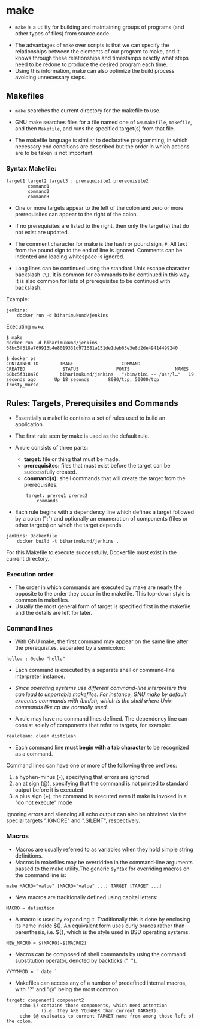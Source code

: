 # make

- `make` is a utility for building and maintaining groups of programs (and other types of files) from source code.

* The advantages of `make` over scripts is that we can specify the relationships between the elements of our program to make, and it knows through these relationships and timestamps exactly what steps need to be redone to produce the desired program each time. 
* Using this information, make can also optimize the build process avoiding unnecessary steps.

## Makefiles

* `make` searches the current directory for the makefile to use. 
* GNU make searches files for a file named one of `GNUmakefile`, `makefile`, and then `Makefile`, and runs the specified target(s) from that file.

* The makefile language is similar to declarative programming, in which necessary end conditions are described but the order in which actions are to be taken is not important. 

### Syntax Makefile:

```
target1 target2 target3 : prerequisite1 prerequisite2
        command1
        command2
        command3
```  
* One or more targets appear to the left of the colon and zero or more prerequisites can appear to the right of the colon. 
* If no prerequisites are listed to the right, then only the target(s) that do not exist are updated.   

* The comment character for make is the hash or pound sign, `#`. All text from the pound sign to the end of line is ignored. Comments can be indented and leading whitespace is ignored. 

* Long lines can be continued using the standard Unix escape character backslash `(\)`. It is common for commands to be continued in this way. It is also common for lists of prerequisites to be continued with backslash. 

Example:
```
jenkins:
	docker run -d biharimukund/jenkins
```

Executing `make`:

```
$ make
docker run -d biharimukund/jenkins
68bc5f318a769913b4e8019331d971681a151de1deb63e3e8d2de49414499240

$ docker ps
CONTAINER ID        IMAGE                  COMMAND                  CREATED              STATUS              PORTS                 NAMES
68bc5f318a76        biharimukund/jenkins   "/bin/tini -- /usr/l…"   19 seconds ago       Up 18 seconds       8080/tcp, 50000/tcp   frosty_morse

```

## Rules: Targets, Prerequisites and Commands

* Essentially a makefile contains a set of rules used to build an application. 
* The first rule seen by make is used as the default rule. 
* A rule consists of three parts: 
    - **target:** file or thing that must be made.
    - **prerequisites:**  files that must exist before the target can be successfully created. 
    - **command(s):** shell commands that will create the target from the prerequisites.

    ```
        target: prereq1 prereq2
            commands
    ``` 

* Each rule begins with a dependency line which defines a target followed by a colon (":") and optionally an enumeration of components (files or other targets) on which the target depends.    


```
jenkins: Dockerfile
	docker build -t biharimukund/jenkins .
```            
For this Makefile to execute successfully, Dockerfile must exist in the current directory.

### Execution order

- The order in which commands are executed by make are nearly the opposite to the order they occur in the makefile. This top-down style is common in makefiles. 
- Usually the most general form of target is specified first in the makefile and the details are left for later.


### Command lines

* With GNU make, the first command may appear on the same line after the prerequisites, separated by a semicolon:

```
hello: ; @echo "hello" 
```

* Each command is executed by a separate shell or command-line interpreter instance. 
* _Since operating systems use different command-line interpreters this can lead to unportable makefiles. For instance, GNU make by default executes commands with /bin/sh, which is the shell where Unix commands like cp are normally used._

* A rule may have no command lines defined. The dependency line can consist solely of components that refer to targets, for example:

```
realclean: clean distclean 
```

* Each command line **must begin with a tab character** to be recognized as a command. 

Command lines can have one or more of the following three prefixes:

1. a hyphen-minus (-), specifying that errors are ignored
2. an at sign (@), specifying that the command is not printed to standard output before it is executed
3. a plus sign (+), the command is executed even if make is invoked in a "do not execute" mode

Ignoring errors and silencing all echo output can also be obtained via the special targets ".IGNORE" and ".SILENT", respectively.

### Macros

*  Macros are usually referred to as variables when they hold simple string definitions.
* Macros in makefiles may be overridden in the command-line arguments passed to the make utility.The generic syntax for overriding macros on the command line is:

```
make MACRO="value" [MACRO="value" ...] TARGET [TARGET ...] 
```

* New macros are traditionally defined using capital letters:
```
MACRO = definition 
```

* A macro is used by expanding it. Traditionally this is done by enclosing its name inside $(). An equivalent form uses curly braces rather than parenthesis, i.e. ${}, which is the style used in BSD operating systems.

```
NEW_MACRO = $(MACRO)-$(MACRO2) 
```

* Macros can be composed of shell commands by using the command substitution operator, denoted by backticks ("` `").

```
YYYYMMDD = ` date ` 
```

* Makefiles can access any of a number of predefined internal macros, with "?" and "@" being the most common.

```
target: component1 component2
     echo $? contains those components, which need attention 
             (i.e. they ARE YOUNGER than current TARGET).
     echo $@ evaluates to current TARGET name from among those left of the colon.
```


